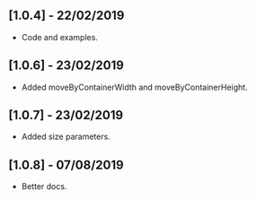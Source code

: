 ## [1.0.4] - 22/02/2019

* Code and examples. 

## [1.0.6] - 23/02/2019

* Added moveByContainerWidth and moveByContainerHeight. 

## [1.0.7] - 23/02/2019

* Added size parameters. 

## [1.0.8] - 07/08/2019

* Better docs. 
